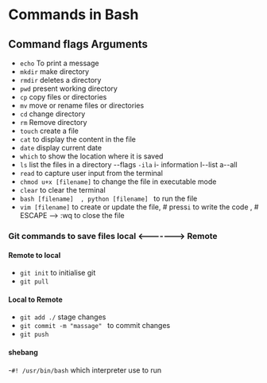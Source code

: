 # Commands in Bash

## Command flags Arguments

- `echo` To print a message
- `mkdir` make directory
- `rmdir` deletes a directory
- `pwd` present working directory
- `cp` copy files or directories
- `mv` move or rename files or directories
- `cd` change directory
- `rm` Remove directory
- `touch` create a file
- `cat` to display the content in the file
- `date` display current date
- `which` to show the location where it is saved
- `ls` list the files in a directory --flags `-ila`  i- information l--list  a--all
- `read` to capture user input from the terminal
- `chmod u+x [filename]` to change the file in executable mode
- `clear` to clear the terminal
- `bash [filename]  , python [filename] ` to run the file
- `vim [filename]` to create or update the file, # press`i` to write the code  , # ESCAPE --> :wq   to close the file

### Git commands to save files local <-------> Remote

#### Remote to local

- `git init` to initialise git
- `git pull`  

#### Local to Remote

- `git add ./` stage changes
- `git commit -m "massage" ` to commit changes 
- `git push`  

#### shebang

-`#! /usr/bin/bash` which interpreter use to run

